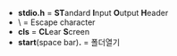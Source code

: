 + **stdio.h** = **ST**andard **I**nput **O**utput **H**eader
+ \ = Escape character
+ **cls** = **CL**ear **S**creen
+ **start**(space bar)**.** = 폴더열기